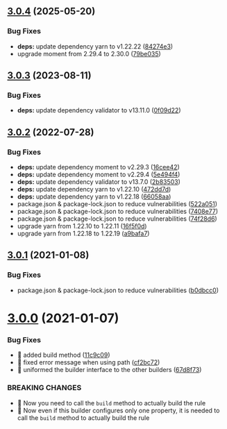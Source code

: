 ## [3.0.4](https://github.com/ziccardi/json-data-validator/compare/3.0.3...3.0.4) (2025-05-20)


### Bug Fixes

* **deps:** update dependency yarn to v1.22.22 ([84274e3](https://github.com/ziccardi/json-data-validator/commit/84274e35ff4e298dfded908c350e8d980405aabf))
* upgrade moment from 2.29.4 to 2.30.0 ([79be035](https://github.com/ziccardi/json-data-validator/commit/79be035cf502bbb822e45971ac0c0f85b87f2101))



## [3.0.3](https://github.com/ziccardi/json-data-validator/compare/3.0.2...3.0.3) (2023-08-11)


### Bug Fixes

* **deps:** update dependency validator to v13.11.0 ([0f09d22](https://github.com/ziccardi/json-data-validator/commit/0f09d22d41d497aac8a13d7955cb8647dbdbb45d))



## [3.0.2](https://github.com/ziccardi/json-data-validator/compare/3.0.1...3.0.2) (2022-07-28)


### Bug Fixes

* **deps:** update dependency moment to v2.29.3 ([16cee42](https://github.com/ziccardi/json-data-validator/commit/16cee421cbf1030ebf9416fe8bb7cf47ad63b212))
* **deps:** update dependency moment to v2.29.4 ([5e494f4](https://github.com/ziccardi/json-data-validator/commit/5e494f4818399c6b233050270ea9ac1d369e303b))
* **deps:** update dependency validator to v13.7.0 ([2b83503](https://github.com/ziccardi/json-data-validator/commit/2b83503c0b8259066a86d2dc46dc3b75cfc35575))
* **deps:** update dependency yarn to v1.22.10 ([472dd7d](https://github.com/ziccardi/json-data-validator/commit/472dd7d6719d2d0af0599a060000d18b55c35744))
* **deps:** update dependency yarn to v1.22.18 ([66058aa](https://github.com/ziccardi/json-data-validator/commit/66058aa86d8830dca70469deb46f91ef2b93b5f1))
* package.json & package-lock.json to reduce vulnerabilities ([522a051](https://github.com/ziccardi/json-data-validator/commit/522a0516fc0a40b8a87914da188e5bf2bff30eb4))
* package.json & package-lock.json to reduce vulnerabilities ([7408e77](https://github.com/ziccardi/json-data-validator/commit/7408e77e84f7c381c17b86368c4fc11eae9ec997))
* package.json & package-lock.json to reduce vulnerabilities ([74f28d6](https://github.com/ziccardi/json-data-validator/commit/74f28d673d238b3c8228c3fb54f58d72f29a2ca9))
* upgrade yarn from 1.22.10 to 1.22.11 ([16f5f0d](https://github.com/ziccardi/json-data-validator/commit/16f5f0dc52878c736b20cb205ee9051ad291aacf))
* upgrade yarn from 1.22.18 to 1.22.19 ([a9bafa7](https://github.com/ziccardi/json-data-validator/commit/a9bafa722fa9273ea6582e3e1866e5bd3757b22e))



## [3.0.1](https://github.com/ziccardi/json-data-validator/compare/3.0.0...3.0.1) (2021-01-08)


### Bug Fixes

* package.json & package-lock.json to reduce vulnerabilities ([b0dbcc0](https://github.com/ziccardi/json-data-validator/commit/b0dbcc06a2533728f2c2689802ba9e480af4cb8f))



# [3.0.0](https://github.com/ziccardi/json-data-validator/compare/2.4.2...3.0.0) (2021-01-07)


### Bug Fixes

* 🐛 added build method ([11c9c09](https://github.com/ziccardi/json-data-validator/commit/11c9c09b3eb4656b7ae1afc0d1420b03d3e3916d))
* 🐛 fixed error message when using path ([cf2bc72](https://github.com/ziccardi/json-data-validator/commit/cf2bc7205e5771641765832e793568f7d8fc399c))
* 🐛 uniformed the builder interface to the other builders ([67d8f73](https://github.com/ziccardi/json-data-validator/commit/67d8f734755075d868fc94544aaa08ecece43ccb))


### BREAKING CHANGES

* 🧨 Now you need to call the `build` method to actually build the rule
* 🧨 Now even if this builder configures only one property, it is needed to
call the `build` method to actually build the rule



